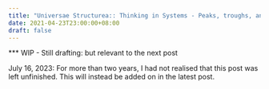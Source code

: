 ```yaml
---
title: "Universae Structurea:: Thinking in Systems - Peaks, troughs, and everything in between"
date: 2021-04-23T23:00:00+08:00
draft: false
---
```




*** WIP - Still drafting: but relevant to the next post

July 16, 2023:
For more than two years, I had not realised that this post was left unfinished. This will instead be added on in the latest post. 